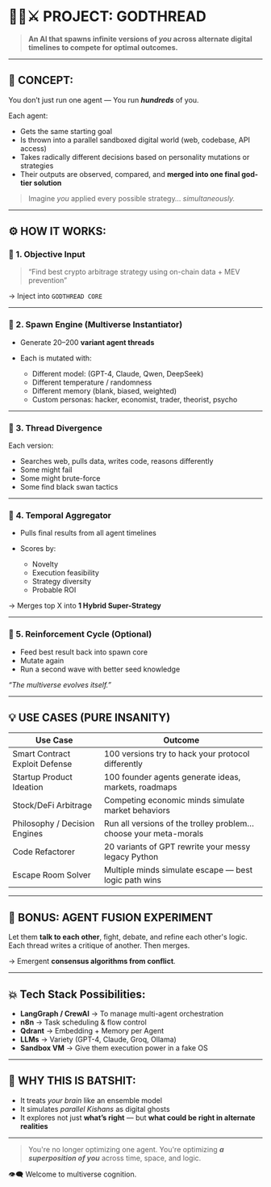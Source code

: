 # 🧠🧬⚔️ PROJECT: **GODTHREAD**

> **An AI that spawns infinite versions of _you_ across alternate digital timelines to compete for optimal outcomes.**

---

## 🚨 CONCEPT:

You don’t just run one agent —
You run **_hundreds_** of you.

Each agent:

- Gets the same starting goal
- Is thrown into a parallel sandboxed digital world (web, codebase, API access)
- Takes radically different decisions based on personality mutations or strategies
- Their outputs are observed, compared, and **merged into one final god-tier solution**

> Imagine _you_ applied every possible strategy… _simultaneously._

---

## ⚙️ HOW IT WORKS:

### 🧪 1. **Objective Input**

> “Find best crypto arbitrage strategy using on-chain data + MEV prevention”

→ Inject into `GODTHREAD CORE`

---

### 🌱 2. **Spawn Engine (Multiverse Instantiator)**

- Generate 20–200 **variant agent threads**
- Each is mutated with:

  - Different model: (GPT-4, Claude, Qwen, DeepSeek)
  - Different temperature / randomness
  - Different memory (blank, biased, weighted)
  - Custom personas: hacker, economist, trader, theorist, psycho

---

### 🧠 3. **Thread Divergence**

Each version:

- Searches web, pulls data, writes code, reasons differently
- Some might fail
- Some might brute-force
- Some find black swan tactics

---

### 🧭 4. **Temporal Aggregator**

- Pulls final results from all agent timelines
- Scores by:

  - Novelty
  - Execution feasibility
  - Strategy diversity
  - Probable ROI

→ Merges top X into **1 Hybrid Super-Strategy**

---

### 🧬 5. **Reinforcement Cycle (Optional)**

- Feed best result back into spawn core
- Mutate again
- Run a second wave with better seed knowledge

_“The multiverse evolves itself.”_

---

## 💡 USE CASES (PURE INSANITY)

| Use Case                       | Outcome                                                          |
| ------------------------------ | ---------------------------------------------------------------- |
| Smart Contract Exploit Defense | 100 versions try to hack your protocol differently               |
| Startup Product Ideation       | 100 founder agents generate ideas, markets, roadmaps             |
| Stock/DeFi Arbitrage           | Competing economic minds simulate market behaviors               |
| Philosophy / Decision Engines  | Run all versions of the trolley problem… choose your meta-morals |
| Code Refactorer                | 20 variants of GPT rewrite your messy legacy Python              |
| Escape Room Solver             | Multiple minds simulate escape — best logic path wins            |

---

## 🧠 BONUS: AGENT FUSION EXPERIMENT

Let them **talk to each other**, fight, debate, and refine each other's logic.
Each thread writes a critique of another. Then merges.

→ Emergent **consensus algorithms from conflict**.

---

## 💥 Tech Stack Possibilities:

- **LangGraph / CrewAI** → To manage multi-agent orchestration
- **n8n** → Task scheduling & flow control
- **Qdrant** → Embedding + Memory per Agent
- **LLMs** → Variety (GPT-4, Claude, Groq, Ollama)
- **Sandbox VM** → Give them execution power in a fake OS

---

## 🧠 WHY THIS IS BATSHIT:

- It treats _your brain_ like an ensemble model
- It simulates _parallel Kishans_ as digital ghosts
- It explores not just **what’s right** — but **what could be right in alternate realities**

---

> You're no longer optimizing one agent.
> You're optimizing **_a superposition of you_** across time, space, and logic.

👁️‍🗨️ Welcome to multiverse cognition.
